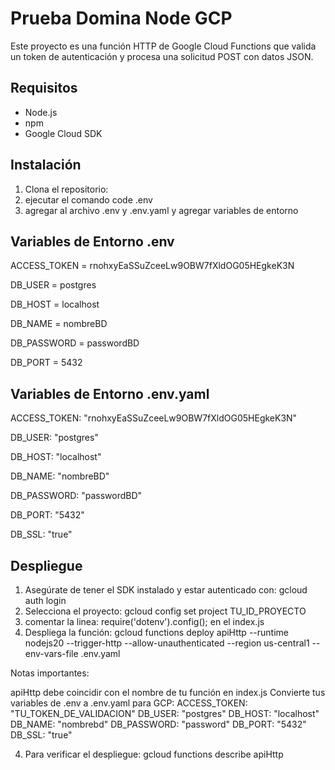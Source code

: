 # Prueba Domina Node GCP

Este proyecto es una función HTTP de Google Cloud Functions que valida un token de autenticación y procesa una solicitud POST con datos JSON.

## Requisitos

- Node.js
- npm
- Google Cloud SDK

## Instalación

1. Clona el repositorio:
2. ejecutar el comando code .env
3. agregar al archivo .env y .env.yaml y agregar        variables de entorno

## Variables de Entorno .env
ACCESS_TOKEN = rnohxyEaSSuZceeLw9OBW7fXldOG05HEgkeK3N

DB_USER = postgres

DB_HOST = localhost

DB_NAME = nombreBD

DB_PASSWORD = passwordBD

DB_PORT = 5432

## Variables de Entorno .env.yaml
ACCESS_TOKEN: "rnohxyEaSSuZceeLw9OBW7fXldOG05HEgkeK3N"

DB_USER: "postgres"

DB_HOST: "localhost"

DB_NAME: "nombreBD"

DB_PASSWORD: "passwordBD"

DB_PORT: "5432"

DB_SSL: "true"

## Despliegue
1. Asegúrate de tener el SDK instalado y estar autenticado con: gcloud auth login
2. Selecciona el proyecto: gcloud config set project TU_ID_PROYECTO
3. comentar la linea: require('dotenv').config(); en el index.js
3. Despliega la función:
    gcloud functions deploy apiHttp --runtime nodejs20 --trigger-http --allow-unauthenticated --region us-central1 --env-vars-file .env.yaml

Notas importantes:

apiHttp debe coincidir con el nombre de tu función en index.js
Convierte tus variables de .env a .env.yaml para GCP: ACCESS_TOKEN: "TU_TOKEN_DE_VALIDACION"
DB_USER: "postgres"
DB_HOST: "localhost"
DB_NAME: "nombrebd"
DB_PASSWORD: "password"
DB_PORT: "5432"
DB_SSL: "true"

4. Para verificar el despliegue: gcloud functions describe apiHttp


